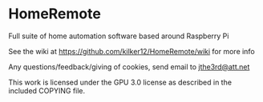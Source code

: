 HomeRemote
==========

Full suite of home automation software based around Raspberry Pi

See the wiki at https://github.com/kilker12/HomeRemote/wiki for more info

Any questions/feedback/giving of cookies, send email to jthe3rd@att.net

This work is licensed under the GPU 3.0 license as described in the included COPYING file.
